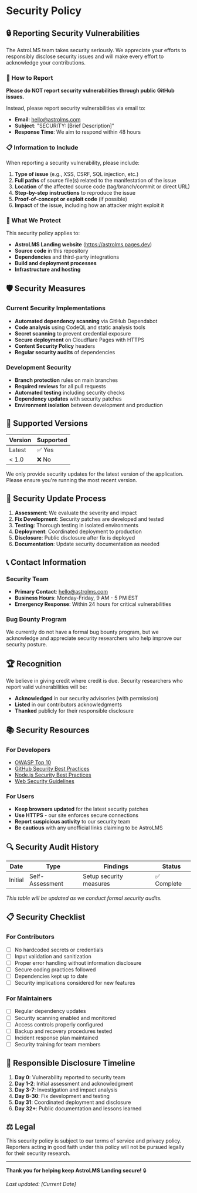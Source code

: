 # Security Policy

## 🔒 Reporting Security Vulnerabilities

The AstroLMS team takes security seriously. We appreciate your efforts to responsibly disclose security issues and will make every effort to acknowledge your contributions.

### 📧 How to Report

**Please do NOT report security vulnerabilities through public GitHub issues.**

Instead, please report security vulnerabilities via email to:

- **Email**: hello@astrolms.com
- **Subject**: "SECURITY: [Brief Description]"
- **Response Time**: We aim to respond within 48 hours

### 📋 Information to Include

When reporting a security vulnerability, please include:

1. **Type of issue** (e.g., XSS, CSRF, SQL injection, etc.)
2. **Full paths** of source file(s) related to the manifestation of the issue
3. **Location** of the affected source code (tag/branch/commit or direct URL)
4. **Step-by-step instructions** to reproduce the issue
5. **Proof-of-concept or exploit code** (if possible)
6. **Impact** of the issue, including how an attacker might exploit it

### 🔐 What We Protect

This security policy applies to:

- **AstroLMS Landing website** (https://astrolms.pages.dev)
- **Source code** in this repository
- **Dependencies** and third-party integrations
- **Build and deployment processes**
- **Infrastructure and hosting**

## 🛡️ Security Measures

### Current Security Implementations

- **Automated dependency scanning** via GitHub Dependabot
- **Code analysis** using CodeQL and static analysis tools
- **Secret scanning** to prevent credential exposure
- **Secure deployment** on Cloudflare Pages with HTTPS
- **Content Security Policy** headers
- **Regular security audits** of dependencies

### Development Security

- **Branch protection** rules on main branches
- **Required reviews** for all pull requests
- **Automated testing** including security checks
- **Dependency updates** with security patches
- **Environment isolation** between development and production

## 🚨 Supported Versions

| Version | Supported          |
| ------- | ------------------ |
| Latest  | ✅ Yes             |
| < 1.0   | ❌ No              |

We only provide security updates for the latest version of the application. Please ensure you're running the most recent version.

## 🔄 Security Update Process

1. **Assessment**: We evaluate the severity and impact
2. **Fix Development**: Security patches are developed and tested
3. **Testing**: Thorough testing in isolated environments
4. **Deployment**: Coordinated deployment to production
5. **Disclosure**: Public disclosure after fix is deployed
6. **Documentation**: Update security documentation as needed

## 📞 Contact Information

### Security Team

- **Primary Contact**: hello@astrolms.com
- **Business Hours**: Monday-Friday, 9 AM - 5 PM EST
- **Emergency Response**: Within 24 hours for critical vulnerabilities

### Bug Bounty Program

We currently do not have a formal bug bounty program, but we acknowledge and appreciate security researchers who help improve our security posture.

## 🏆 Recognition

We believe in giving credit where credit is due. Security researchers who report valid vulnerabilities will be:

- **Acknowledged** in our security advisories (with permission)
- **Listed** in our contributors acknowledgments
- **Thanked** publicly for their responsible disclosure

## 📚 Security Resources

### For Developers

- [OWASP Top 10](https://owasp.org/www-project-top-ten/)
- [GitHub Security Best Practices](https://docs.github.com/en/code-security)
- [Node.js Security Best Practices](https://nodejs.org/en/docs/guides/security/)
- [Web Security Guidelines](https://infosec.mozilla.org/guidelines/web_security)

### For Users

- **Keep browsers updated** for the latest security patches
- **Use HTTPS** - our site enforces secure connections
- **Report suspicious activity** to our security team
- **Be cautious** with any unofficial links claiming to be AstroLMS

## 🔍 Security Audit History

| Date | Type | Findings | Status |
|------|------|----------|--------|
| Initial | Self-Assessment | Setup security measures | ✅ Complete |

*This table will be updated as we conduct formal security audits.*

## 📋 Security Checklist

### For Contributors

- [ ] No hardcoded secrets or credentials
- [ ] Input validation and sanitization
- [ ] Proper error handling without information disclosure
- [ ] Secure coding practices followed
- [ ] Dependencies kept up to date
- [ ] Security implications considered for new features

### For Maintainers

- [ ] Regular dependency updates
- [ ] Security scanning enabled and monitored
- [ ] Access controls properly configured
- [ ] Backup and recovery procedures tested
- [ ] Incident response plan maintained
- [ ] Security training for team members

## 🚀 Responsible Disclosure Timeline

1. **Day 0**: Vulnerability reported to security team
2. **Day 1-2**: Initial assessment and acknowledgment
3. **Day 3-7**: Investigation and impact analysis
4. **Day 8-30**: Fix development and testing
5. **Day 31**: Coordinated deployment and disclosure
6. **Day 32+**: Public documentation and lessons learned

## ⚖️ Legal

This security policy is subject to our terms of service and privacy policy. Reporters acting in good faith under this policy will not be pursued legally for their security research.

---

**Thank you for helping keep AstroLMS Landing secure!** 🔒

*Last updated: [Current Date]*